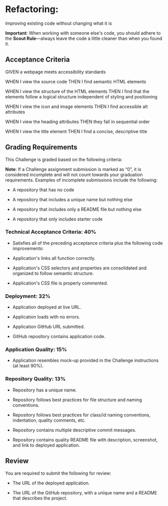 # Refactoring: 
Improving existing code without changing what it is

**Important**: When working with someone else's code, you should adhere to the **Scout Rule**&mdash;always leave the code a little cleaner than when you found it.


## Acceptance Criteria
GIVEN a webpage meets accessibility standards

WHEN I view the source code
THEN I find semantic HTML elements

WHEN I view the structure of the HTML elements
THEN I find that the elements follow a logical structure independent of styling and positioning

WHEN I view the icon and image elements
THEN I find accessible alt attributes

WHEN I view the heading attributes
THEN they fall in sequential order

WHEN I view the title element
THEN I find a concise, descriptive title


## Grading Requirements
This Challenge is graded based on the following criteria: 

**Note**: If a Challenge assignment submission is marked as “0”, it is considered incomplete and will not count towards your graduation requirements. Examples of incomplete submissions include the following:

* A repository that has no code

* A repository that includes a unique name but nothing else

* A repository that includes only a README file but nothing else

* A repository that only includes starter code


### Technical Acceptance Criteria: 40%
* Satisfies all of the preceding acceptance criteria plus the following code improvements:

* Application's links all function correctly.

* Application's CSS selectors and properties are consolidated and organized to follow semantic structure.

* Application's CSS file is properly commented.


### Deployment: 32%
* Application deployed at live URL.

* Application loads with no errors.

* Application GitHub URL submitted.

* GitHub repository contains application code.


### Application Quality: 15%
* Application resembles mock-up provided in the Challenge instructions (at least 90%).


### Repository Quality: 13%
* Repository has a unique name.

* Repository follows best practices for file structure and naming conventions.

* Repository follows best practices for class/id naming conventions, indentation, quality comments, etc.

* Repository contains multiple descriptive commit messages.

* Repository contains quality README file with description, screenshot, and link to deployed application.


## Review
You are required to submit the following for review:

* The URL of the deployed application.

* The URL of the GitHub repository, with a unique name and a README that describes the project.